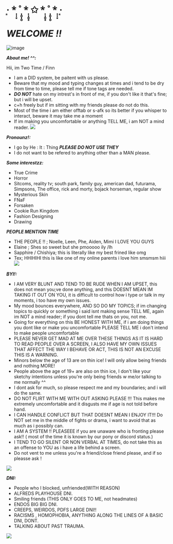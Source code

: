 # ·͙   *̩̩͙  ˚̩̥̩̥  *̩̩̥͙   ✩   *̩̩̥͙  ˚̩̥̩̥  *̩̩͙   ‧͙

# *WELCOME !!*

![image](https://i.postimg.cc/3Nwy87Pb/IMG-7960.gif)

***About me! ^^:***

Hii, im Two Time / Finn 
- I am a DID system, be paitent with us please.
- Beware that my mood and typing changes at times and i tend to be dry from time to time, please tell me if tone tags are needed.
- ***DO NOT*** hate on my intrest's in front of me, if you don't like it that's fine; but i will be upset.
- c+h freely but if im sitting with my friends please do not do this.
- Most of the time i am either offtab or s-afk so its better if you whisper to interact, beware it may take me a moment
- If im making you uncomfortable or anything TELL ME, i am NOT a mind reader.
![](https://i.postimg.cc/x1FVhQR1/IMG-7961.png)

***Pronounz!:***

- I go by He : It : Thing ***PLEASE DO NOT USE THEY***
- I do not want to be refered to anything other than a MAN please.

 ***Some interestzz:***
 
 - True Crime
 - Horror
 - Sitcoms, reality tv; south park, family guy, american dad, futurama, Simpsons, The office, rick and morty, bojack horseman, regular show
 - Mysterious Skin
 - FNaF
 - Forsaken
 - Cookie Run Kingdom
 - Fashion Designing
 - Drawing
   
***PEOPLE MENTION TIME***

- THE PEOPLE !! ; Noelle, Leen, Phe, Aiden, Mimi I LOVE YOU GUYS
- Elaine ; Shes so sweet but she pmooooo ily /lh
- Sapphire / Chishiya; this is literally like my best frined like omg 
- Tex; HHIHIHI this is like one of my online parents i love him smsmsm hiii
![](https://i.postimg.cc/x1FVhQR1/IMG-7961.png)

***BYI!:***

- I AM VERY BLUNT AND TEND TO BE RUDE WHEN I AM UPSET, this does not mean you;ve done anything, and this DOESNT MEAN IM TAKING IT OUT ON YOU, it is difficult to control how i type or talk in my moments, i too have my own issues.
- My mood bounces everywhere, AND SO DO MY TOPICS; if im changing topics to quickly or something i said isnt making sense TELL ME, again im NOT a mind reader; if you dont tell me thats on you, not me.
- Going for everything on this BE HONEST WITH ME, if i am doing things you dont like or make you uncomfortable PLEASE TELL ME i don't intend to make people uncomfortable
- PLEASE NEVER GET MAD AT ME OVER THESE THINGS AS IT IS HARD TO READ PEOPLE OVER A SCREEN, I ALSO HAVE MY OWN ISSUES THAT AFFECT THE WAY I BEHAVE OR ACT, THIS IS NOT AN EXCUSE THIS IS A WARNING.
- Minors below the age of 13 are on thin ice! I will only allow being friends and nothing MORE!
- People above the age of 19+ are also on thin ice, I don't like your sketchy intentions unless you're only being friends w me/or talking to me normally ^^
- I dont ask for much, so please respect me and my boundaries; and i will do the same.
- DO NOT FLIRT WITH ME WITH OUT ASKING PLEASE !!! This makes me extremely uncomfortable and it disgusts me if age is not told before hand.
- I CAN HANDLE CONFLICT BUT THAT DOESNT MEAN I ENJOY IT!!! Do NOT set me in the middle of fights or drama, i want to avoid that as much as i possibly can.
- I AM A SYSTEM !! PLEASEEE if you are unaware who is fronting please ask!! ( most of the time it is known by our pony or discord status.)
- I TEND TO GO SILENT OR NON VERBAL AT TIMES, do not take this as an offense to YOU as i have a life behind a screen.
- Do not vent to me unless you're a friend/close friend please, and if so pleasse ask !

![](https://i.postimg.cc/x1FVhQR1/IMG-7961.png)

***DNI:***

- People who I blocked, unfriended(WITH REASON)
- ALFREDS PLAYHOUSE DNI.
- Smiling friends (THIS ONLY GOES TO ME, not headmates)
- ENDOS BIG BIG DNI.
- CREEPS, WEIRDOS, PDFS LARGE DNI!!
- RACISMS , HOMOPHOBIA, ANYTHING ALONG THE LINES OF A BASIC DNI, DONT.
- TALKING ABOUT PAST TRAUMA.

![](https://i.postimg.cc/x1k90qqz/IMG-7962.gif)
